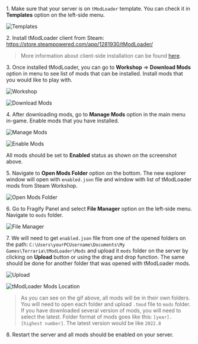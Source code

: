 1\. Make sure that your server is on `tModLoader` template. You can check it in **Templates** option on the left-side menu. 

![Templates](../images/templates.png)

2\. Install tModLoader client from Steam: https://store.steampowered.com/app/1281930/tModLoader/

> More information about client-side installation can be found [here](https://github.com/tModLoader/tModLoader/wiki/tModLoader-guide-for-players).

3\. Once installed tModLoader, you can go to **Workshop** => **Download Mods** option in menu to see list of mods that can be installed. Install mods that you would like to play with.

![Workshop](../images/workshop.png)

![Download Mods](../images/download-mods.png)

4\. After downloading mods, go to **Manage Mods** option in the main menu in-game. Enable mods that you have installed.

![Manage Mods](../images/manage-mods.png) 

![Enable Mods](../images/enable-all.png)

All mods should be set to **Enabled** status as shown on the screenshot above. 

5\. Navigate to **Open Mods Folder** option on the bottom. The new explorer window will open with `enabled.json` file and window with list of tModLoader mods from Steam Workshop. 

![Open Mods Folder](../images/open-mods-folder.png)

6\. Go to Fragify Panel and select **File Manager** option on the left-side menu. Navigate to `mods` folder. 

![File Manager](../images/file-manager.png)

7\. We will need to get `enabled.json` file from one of the opened folders on the path: `C:\Users\yourPCUsername\Documents\My Games\Terraria\tModLoader\Mods` and upload it `mods` folder on the server by clicking on **Upload** button or using the drag and drop function. The same should be done for another folder that was opened with tModLoader mods.

![Upload](../images/upload.png)

![tModLoader Mods Location](../images/tmodloader-mods.gif)

> As you can see on the gif above, all mods will be in their own folders. You will need to open each folder and upload `.tmod` file to `mods` folder. If you have downloaded several version of mods, you will need to select the latest. Folder format of mods goes like this: `[year].[highest number]`. The latest version would be like `2022.8`

8\. Restart the server and all mods should be enabled on your server. 